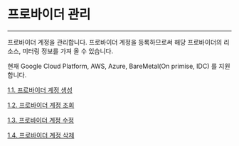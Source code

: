 # 프로바이더 관리

---

프로바이더 계정을 관리합니다. 프로바이더 계정을 등록하므로써 해당 프로바이더의 리소스, 미터링 정보를 가져 올 수 있습니다.

현재 Google Cloud Platform, AWS, Azure, BareMetal\(On primise, IDC\) 를 지원합니다.

  

[1.1. 프로바이더 계정 생성](/provider/create.md)

[1.2. 프로바이더 계정 조회](/provider/fetch.md)

[1.3. 프로바이더 계정 수정](/provider/update.md)

[1.4. 프로바이더 계정 삭제](/provider/remove.md)

